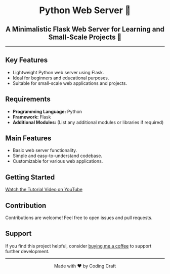 <h1 align="center">Python Web Server 🐍</h1>

<h2 align="center">A Minimalistic Flask Web Server for Learning and Small-Scale Projects 🚀</h2>

---

## Key Features

- Lightweight Python web server using Flask.
- Ideal for beginners and educational purposes.
- Suitable for small-scale web applications and projects.

## Requirements

- **Programming Language:** Python
- **Framework:** Flask
- **Additional Modules:** (List any additional modules or libraries if required)

## Main Features

- Basic web server functionality.
- Simple and easy-to-understand codebase.
- Customizable for various web applications.

## Getting Started

[Watch the Tutorial Video on YouTube](#) <!-- Add your YouTube video link here -->

## Contribution

Contributions are welcome! Feel free to open issues and pull requests.

## Support

If you find this project helpful, consider [buying me a coffee](#) to support further development.

---

<p align="center">Made with ❤️ by Coding Craft</p>
